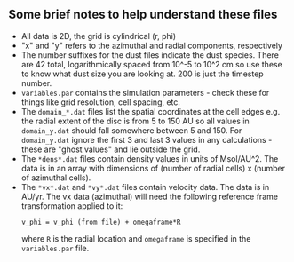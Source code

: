 ## Some brief notes to help understand these files

- All data is 2D, the grid is cylindrical (r, phi)
- "x" and "y" refers to the azimuthal and radial components, respectively
- The number suffixes for the dust files indicate the dust species. There are 42 total, logarithmically spaced from 10^-5 to 10^2 cm so use these to know what dust size you are looking at. 200 is just the timestep number.  
- `variables.par` contains the simulation parameters - check these for things like grid resolution, cell spacing, etc. 
- The `domain_*.dat` files list the spatial coordinates at the cell edges e.g. the radial extent of the disc is from 5 to 150 AU so all values in `domain_y.dat` should fall somewhere between 5 and 150. For `domain_y.dat` ignore the first 3 and last 3 values in any calculations - these are "ghost values" and lie outside the grid.
- The `*dens*.dat` files contain density values in units of Msol/AU^2. The data is in an array with dimensions of (number of radial cells) x (number of azimuthal cells).
- The `*vx*.dat` and `*vy*.dat` files contain velocity data. The data is in AU/yr. The vx data (azimuthal) will need the following reference frame transformation applied to it:
  ```
  v_phi = v_phi (from file) + omegaframe*R
  ```
  where `R` is the radial location and `omegaframe` is specified in the `variables.par` file.

  
